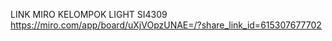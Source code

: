 LINK MIRO KELOMPOK LIGHT SI4309
https://miro.com/app/board/uXjVOpzUNAE=/?share_link_id=615307677702
